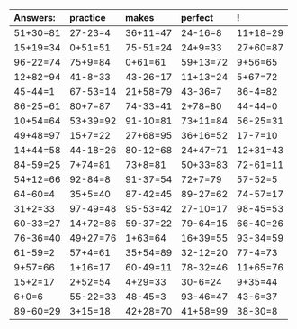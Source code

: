 | Answers: | practice | makes | perfect | ! |
| :--- | :--- | :--- | :--- | :--- |
| 51+30=81 | 27-23=4 | 36+11=47 | 24-16=8 | 11+18=29 | 
| 15+19=34 | 0+51=51 | 75-51=24 | 24+9=33 | 27+60=87 | 
| 96-22=74 | 75+9=84 | 0+61=61 | 59+13=72 | 9+56=65 | 
| 12+82=94 | 41-8=33 | 43-26=17 | 11+13=24 | 5+67=72 | 
| 45-44=1 | 67-53=14 | 21+58=79 | 43-36=7 | 86-4=82 | 
| 86-25=61 | 80+7=87 | 74-33=41 | 2+78=80 | 44-44=0 | 
| 10+54=64 | 53+39=92 | 91-10=81 | 73+11=84 | 56-25=31 | 
| 49+48=97 | 15+7=22 | 27+68=95 | 36+16=52 | 17-7=10 | 
| 14+44=58 | 44-18=26 | 80-12=68 | 24+47=71 | 12+31=43 | 
| 84-59=25 | 7+74=81 | 73+8=81 | 50+33=83 | 72-61=11 | 
| 54+12=66 | 92-84=8 | 91-37=54 | 72+7=79 | 57-52=5 | 
| 64-60=4 | 35+5=40 | 87-42=45 | 89-27=62 | 74-57=17 | 
| 31+2=33 | 97-49=48 | 95-53=42 | 27-10=17 | 98-45=53 | 
| 60-33=27 | 14+72=86 | 59-37=22 | 79-64=15 | 66-40=26 | 
| 76-36=40 | 49+27=76 | 1+63=64 | 16+39=55 | 93-34=59 | 
| 61-59=2 | 57+4=61 | 35+54=89 | 32-12=20 | 77-4=73 | 
| 9+57=66 | 1+16=17 | 60-49=11 | 78-32=46 | 11+65=76 | 
| 15+2=17 | 2+52=54 | 4+29=33 | 30-6=24 | 9+35=44 | 
| 6+0=6 | 55-22=33 | 48-45=3 | 93-46=47 | 43-6=37 | 
| 89-60=29 | 3+15=18 | 42+28=70 | 41+58=99 | 38-30=8 | 
